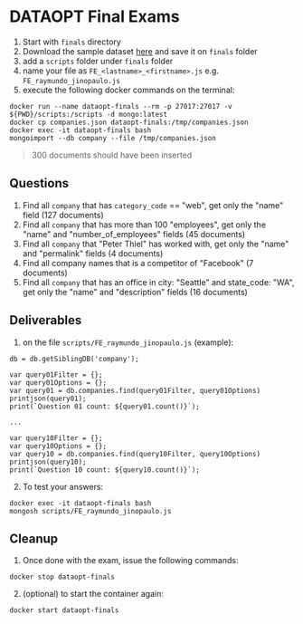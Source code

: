 # DATAOPT Final Exams

1. Start with `finals` directory
2. Download the sample dataset [here](https://raw.githubusercontent.com/IronPTSolutions/mongo-examples/master/datasets/companies.json) and save it on `finals` folder
3. add a `scripts` folder under `finals` folder
4. name your file as `FE_<lastname>_<firstname>.js` e.g. `FE_raymundo_jinopaulo.js`
5. execute the following docker commands on the terminal:
```
docker run --name dataopt-finals --rm -p 27017:27017 -v ${PWD}/scripts:/scripts -d mongo:latest
docker cp companies.json dataopt-finals:/tmp/companies.json
docker exec -it dataopt-finals bash
mongoimport --db company --file /tmp/companies.json
```

> 300 documents should have been inserted

## Questions
1. Find all `company` that has `category_code` == "web", get only the "name" field (127 documents)
2. Find all `company` that has more than 100 "employees", get only the "name" and "number_of_employees" fields (45 documents)
3. Find all `company` that "Peter Thiel" has worked with, get only the "name" and "permalink" fields (4 documents)
4. Find all company names that is a competitor of "Facebook" (7 documents)
5. Find all `company` that has an office in city: "Seattle" and state_code: "WA", get only the "name" and "description" fields (16 documents)

## Deliverables
1. on the file `scripts/FE_raymundo_jinopaulo.js` (example):

```
db = db.getSiblingDB('company');

var query01Filter = {};
var query01Options = {};
var query01 = db.companies.find(query01Filter, query01Options)
printjson(query01);
print(`Question 01 count: ${query01.count()}`);

...

var query10Filter = {};
var query10Options = {};
var query10 = db.companies.find(query10Filter, query10Options)
printjson(query10);
print(`Question 10 count: ${query10.count()}`);
```

2. To test your answers:
```
docker exec -it dataopt-finals bash
mongosh scripts/FE_raymundo_jinopaulo.js
```


## Cleanup
1. Once done with the exam, issue the following commands:
```
docker stop dataopt-finals
```

2. (optional) to start the container again:
```
docker start dataopt-finals
```
